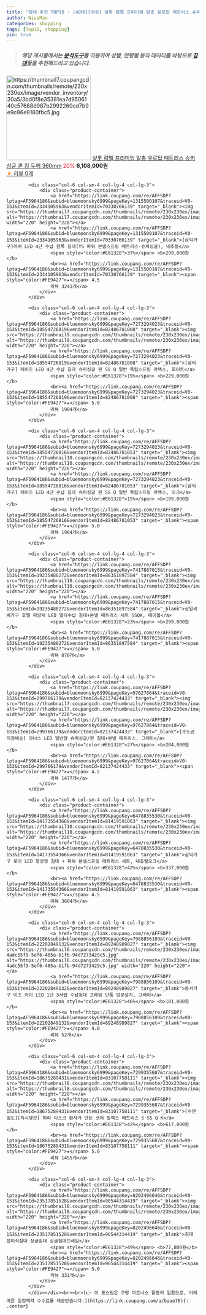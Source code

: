 ```yaml
---
title: "침대 추천 TOP10 - [40대][여성] 샬롯 럼멜 프리미엄 말총 유로탑 매트리스 슈퍼싱글 퀸 킹 두께 360mm"
author: WiseMan
categories: shopping
tags: [Top10, shopping]
pin: true
---
```


> ##### 해당 게시물에서는 [**분석도구**](https://itemscout.io/)를 이용하여 **성별**, **연령별** 등의 데이터를 바탕으로 [**침대**](https://link.coupang.com/a/baae76)들을 추천해드리고 있습니다.
<div class="container"><div class="row">
            <div class="col-6 col-sm-4 col-lg-4 col-lg-3">
                <div class="product-container">
                    <a href="https://link.coupang.com/re/AFFSDP?lptag=AF5964186&subid=bluemoonsky6999&pageKey=6446404215&traceid=V0-153&itemId=13975404169&vendorItemId=81224276336" target="_blank"><img src="https://thumbnail7.coupangcdn.com/thumbnails/remote/230x230ex/image/vendor_inventory/30a5/3bd0f8e35381ea7d9506140c57668d987b2992260cd7b9e9c86e9180fbc5.jpg" alt="https://thumbnail7.coupangcdn.com/thumbnails/remote/230x230ex/image/vendor_inventory/30a5/3bd0f8e35381ea7d9506140c57668d987b2992260cd7b9e9c86e9180fbc5.jpg" width="220" height="220"></a>
                    <a href="https://link.coupang.com/re/AFFSDP?lptag=AF5964186&subid=bluemoonsky6999&pageKey=6446404215&traceid=V0-153&itemId=13975404169&vendorItemId=81224276336" target="_blank">샬롯 럼멜 프리미엄 말총 유로탑 매트리스 슈퍼싱글 퀸 킹 두께 360mm</a>
                    <span style="color:#E61328">20%</span> <b>6,108,000원</b>
                    <br><a href="https://link.coupang.com/re/AFFSDP?lptag=AF5964186&subid=bluemoonsky6999&pageKey=6446404215&traceid=V0-153&itemId=13975404169&vendorItemId=81224276336" target="_blank"><span style="color:#FE9427">★</span> 
                    리뷰 0개</a>
                </div>
            </div>
            
            <div class="col-6 col-sm-4 col-lg-4 col-lg-3">
                <div class="product-container">
                    <a href="https://link.coupang.com/re/AFFSDP?lptag=AF5964186&subid=bluemoonsky6999&pageKey=1315500107&traceid=V0-153&itemId=2334105963&vendorItemId=70330766139" target="_blank"><img src="https://thumbnail7.coupangcdn.com/thumbnails/remote/230x230ex/image/0820_amir_esrgan_inf80k_batch_0_max3k/ca5a/1c0a0220be74466e2873b216e5bd3d90ef258ead8c4ff1cddce39a9b7dc2.jpg" alt="https://thumbnail7.coupangcdn.com/thumbnails/remote/230x230ex/image/0820_amir_esrgan_inf80k_batch_0_max3k/ca5a/1c0a0220be74466e2873b216e5bd3d90ef258ead8c4ff1cddce39a9b7dc2.jpg" width="220" height="220"></a>
                    <a href="https://link.coupang.com/re/AFFSDP?lptag=AF5964186&subid=bluemoonsky6999&pageKey=1315500107&traceid=V0-153&itemId=2334105963&vendorItemId=70330766139" target="_blank">[삼익가구]러버 LED 4단 수납 원목 침대(YS 파워 본넬스프링 매트리스-슈퍼싱글), 내추럴</a>
                    <span style="color:#E61328">37%</span> <b>299,000원</b>
                    <br><a href="https://link.coupang.com/re/AFFSDP?lptag=AF5964186&subid=bluemoonsky6999&pageKey=1315500107&traceid=V0-153&itemId=2334105963&vendorItemId=70330766139" target="_blank"><span style="color:#FE9427">★</span> 4.5
                    리뷰 3241개</a>
                </div>
            </div>
            
            <div class="col-6 col-sm-4 col-lg-4 col-lg-3">
                <div class="product-container">
                    <a href="https://link.coupang.com/re/AFFSDP?lptag=AF5964186&subid=bluemoonsky6999&pageKey=7273294023&traceid=V0-153&itemId=18554726819&vendorItemId=82486781008" target="_blank"><img src="https://thumbnail9.coupangcdn.com/thumbnails/remote/230x230ex/image/0905_amir_furniture_max3k/a071/a117dc3879700f27710c50163140c8f5c4daa2adec42f863bc92aff85148.jpg" alt="https://thumbnail9.coupangcdn.com/thumbnails/remote/230x230ex/image/0905_amir_furniture_max3k/a071/a117dc3879700f27710c50163140c8f5c4daa2adec42f863bc92aff85148.jpg" width="220" height="220"></a>
                    <a href="https://link.coupang.com/re/AFFSDP?lptag=AF5964186&subid=bluemoonsky6999&pageKey=7273294023&traceid=V0-153&itemId=18554726819&vendorItemId=82486781008" target="_blank">[삼익가구] 레이즈 LED 4단 수납 침대 슈퍼싱글 퀸 SS Q 일반 독립스프링 라텍스, 화이트</a>
                    <span style="color:#E61328">19%</span> <b>229,000원</b>
                    <br><a href="https://link.coupang.com/re/AFFSDP?lptag=AF5964186&subid=bluemoonsky6999&pageKey=7273294023&traceid=V0-153&itemId=18554726819&vendorItemId=82486781008" target="_blank"><span style="color:#FE9427">★</span> 5.0
                    리뷰 1984개</a>
                </div>
            </div>
            
            <div class="col-6 col-sm-4 col-lg-4 col-lg-3">
                <div class="product-container">
                    <a href="https://link.coupang.com/re/AFFSDP?lptag=AF5964186&subid=bluemoonsky6999&pageKey=7273294023&traceid=V0-153&itemId=18554726816&vendorItemId=82486781053" target="_blank"><img src="https://thumbnail10.coupangcdn.com/thumbnails/remote/230x230ex/image/0905_amir_furniture_max3k/72ec/741a5681c30e18d92a2befedb1c775977b7fccd235f98ce3dff993e1a5ae.jpg" alt="https://thumbnail10.coupangcdn.com/thumbnails/remote/230x230ex/image/0905_amir_furniture_max3k/72ec/741a5681c30e18d92a2befedb1c775977b7fccd235f98ce3dff993e1a5ae.jpg" width="220" height="220"></a>
                    <a href="https://link.coupang.com/re/AFFSDP?lptag=AF5964186&subid=bluemoonsky6999&pageKey=7273294023&traceid=V0-153&itemId=18554726816&vendorItemId=82486781053" target="_blank">[삼익가구] 레이즈 LED 4단 수납 침대 슈퍼싱글 퀸 SS Q 일반 독립스프링 라텍스, 오크</a>
                    <span style="color:#E61328">15%</span> <b>199,000원</b>
                    <br><a href="https://link.coupang.com/re/AFFSDP?lptag=AF5964186&subid=bluemoonsky6999&pageKey=7273294023&traceid=V0-153&itemId=18554726816&vendorItemId=82486781053" target="_blank"><span style="color:#FE9427">★</span> 5.0
                    리뷰 1984개</a>
                </div>
            </div>
            
            <div class="col-6 col-sm-4 col-lg-4 col-lg-3">
                <div class="product-container">
                    <a href="https://link.coupang.com/re/AFFSDP?lptag=AF5964186&subid=bluemoonsky6999&pageKey=7417887015&traceid=V0-153&itemId=19235480272&vendorItemId=86351897584" target="_blank"><img src="https://thumbnail10.coupangcdn.com/thumbnails/remote/230x230ex/image/0905_amir_furniture_max3k/7e19/ce7084a5a5bc72e9a6362dea375d19fb87958a0c1226cf726936e20e58e5.jpg" alt="https://thumbnail10.coupangcdn.com/thumbnails/remote/230x230ex/image/0905_amir_furniture_max3k/7e19/ce7084a5a5bc72e9a6362dea375d19fb87958a0c1226cf726936e20e58e5.jpg" width="220" height="220"></a>
                    <a href="https://link.coupang.com/re/AFFSDP?lptag=AF5964186&subid=bluemoonsky6999&pageKey=7417887015&traceid=V0-153&itemId=19235480272&vendorItemId=86351897584" target="_blank">상일리베가구 호텔 피앙세 LED 멀티수납 침대+본넬 매트리스 세트 SSQK, 메이플</a>
                    <span style="color:#E61328">23%</span> <b>299,000원</b>
                    <br><a href="https://link.coupang.com/re/AFFSDP?lptag=AF5964186&subid=bluemoonsky6999&pageKey=7417887015&traceid=V0-153&itemId=19235480272&vendorItemId=86351897584" target="_blank"><span style="color:#FE9427">★</span> 5.0
                    리뷰 870개</a>
                </div>
            </div>
            
            <div class="col-6 col-sm-4 col-lg-4 col-lg-3">
                <div class="product-container">
                    <a href="https://link.coupang.com/re/AFFSDP?lptag=AF5964186&subid=bluemoonsky6999&pageKey=97627864&traceid=V0-153&itemId=299766179&vendorItemId=82137424433" target="_blank"><img src="https://thumbnail7.coupangcdn.com/thumbnails/remote/230x230ex/image/vendor_inventory/17d9/3b697caf71bf81a7e673bee27468914ba7ef0a14989067603cb25147d207.jpg" alt="https://thumbnail7.coupangcdn.com/thumbnails/remote/230x230ex/image/vendor_inventory/17d9/3b697caf71bf81a7e673bee27468914ba7ef0a14989067603cb25147d207.jpg" width="220" height="220"></a>
                    <a href="https://link.coupang.com/re/AFFSDP?lptag=AF5964186&subid=bluemoonsky6999&pageKey=97627864&traceid=V0-153&itemId=299766179&vendorItemId=82137424433" target="_blank">[수도권 지정배송] 아너스 LED 일반형 슈퍼싱글/퀸 침대+본넬 매트리스, 그레이</a>
                    <span style="color:#E61328">27%</span> <b>204,000원</b>
                    <br><a href="https://link.coupang.com/re/AFFSDP?lptag=AF5964186&subid=bluemoonsky6999&pageKey=97627864&traceid=V0-153&itemId=299766179&vendorItemId=82137424433" target="_blank"><span style="color:#FE9427">★</span> 4.5
                    리뷰 1477개</a>
                </div>
            </div>
            
            <div class="col-6 col-sm-4 col-lg-4 col-lg-3">
                <div class="product-container">
                    <a href="https://link.coupang.com/re/AFFSDP?lptag=AF5964186&subid=bluemoonsky6999&pageKey=6478835530&traceid=V0-153&itemId=14173554366&vendorItemId=81419591063" target="_blank"><img src="https://thumbnail10.coupangcdn.com/thumbnails/remote/230x230ex/image/0905_amir_furniture_max3k/1846/2c4b9a86ba3554c8c12f71edb73c1c3c5d2060d22c56e9bce38559415401.jpg" alt="https://thumbnail10.coupangcdn.com/thumbnails/remote/230x230ex/image/0905_amir_furniture_max3k/1846/2c4b9a86ba3554c8c12f71edb73c1c3c5d2060d22c56e9bce38559415401.jpg" width="220" height="220"></a>
                    <a href="https://link.coupang.com/re/AFFSDP?lptag=AF5964186&subid=bluemoonsky6999&pageKey=6478835530&traceid=V0-153&itemId=14173554366&vendorItemId=81419591063" target="_blank">삼익가구 로이 LED 평상형 침대 + 파워 본넬스프링 매트리스 세트, 내츄럴오크</a>
                    <span style="color:#E61328">42%</span> <b>337,000원</b>
                    <br><a href="https://link.coupang.com/re/AFFSDP?lptag=AF5964186&subid=bluemoonsky6999&pageKey=6478835530&traceid=V0-153&itemId=14173554366&vendorItemId=81419591063" target="_blank"><span style="color:#FE9427">★</span> 4.5
                    리뷰 3604개</a>
                </div>
            </div>
            
            <div class="col-6 col-sm-4 col-lg-4 col-lg-3">
                <div class="product-container">
                    <a href="https://link.coupang.com/re/AFFSDP?lptag=AF5964186&subid=bluemoonsky6999&pageKey=7988856109&traceid=V0-153&itemId=22202849132&vendorItemId=89248989827" target="_blank"><img src="https://thumbnail6.coupangcdn.com/thumbnails/remote/230x230ex/image/retail/images/1524123486542973-4adc55f9-5ef6-485a-b1fb-94d7273429c5.jpg" alt="https://thumbnail6.coupangcdn.com/thumbnails/remote/230x230ex/image/retail/images/1524123486542973-4adc55f9-5ef6-485a-b1fb-94d7273429c5.jpg" width="220" height="220"></a>
                    <a href="https://link.coupang.com/re/AFFSDP?lptag=AF5964186&subid=bluemoonsky6999&pageKey=7988856109&traceid=V0-153&itemId=22202849132&vendorItemId=89248989827" target="_blank">동서가구 이즈 카이 LED 1단 3서랍 수납침대 프레임 단품 방문설치, 그레이</a>
                    <span style="color:#E61328">46%</span> <b>181,000원</b>
                    <br><a href="https://link.coupang.com/re/AFFSDP?lptag=AF5964186&subid=bluemoonsky6999&pageKey=7988856109&traceid=V0-153&itemId=22202849132&vendorItemId=89248989827" target="_blank"><span style="color:#FE9427">★</span> 4.0
                    리뷰 52개</a>
                </div>
            </div>
            
            <div class="col-6 col-sm-4 col-lg-4 col-lg-3">
                <div class="product-container">
                    <a href="https://link.coupang.com/re/AFFSDP?lptag=AF5964186&subid=bluemoonsky6999&pageKey=7299355687&traceid=V0-153&itemId=18675289431&vendorItemId=83107758111" target="_blank"><img src="https://thumbnail8.coupangcdn.com/thumbnails/remote/230x230ex/image/0820_amir_esrgan_inf40k_batch_1_max3k/32fb/534f1fbb39f8f715369f56d112e3beafc5bdfdd7d4413782d29de051e212.jpg" alt="https://thumbnail8.coupangcdn.com/thumbnails/remote/230x230ex/image/0820_amir_esrgan_inf40k_batch_1_max3k/32fb/534f1fbb39f8f715369f56d112e3beafc5bdfdd7d4413782d29de051e212.jpg" width="220" height="220"></a>
                    <a href="https://link.coupang.com/re/AFFSDP?lptag=AF5964186&subid=bluemoonsky6999&pageKey=7299355687&traceid=V0-153&itemId=18675289431&vendorItemId=83107758111" target="_blank">[수면밀도][즉시생산] 허리 디스크 환자가 만든 코어 릴랙스 매트리스 S SS Q K</a>
                    <span style="color:#E61328">42%</span> <b>617,000원</b>
                    <br><a href="https://link.coupang.com/re/AFFSDP?lptag=AF5964186&subid=bluemoonsky6999&pageKey=7299355687&traceid=V0-153&itemId=18675289431&vendorItemId=83107758111" target="_blank"><span style="color:#FE9427">★</span> 5.0
                    리뷰 1455개</a>
                </div>
            </div>
            
            <div class="col-6 col-sm-4 col-lg-4 col-lg-3">
                <div class="product-container">
                    <a href="https://link.coupang.com/re/AFFSDP?lptag=AF5964186&subid=bluemoonsky6999&pageKey=8202496646&traceid=V0-153&itemId=23517851528&vendorItemId=90544314419" target="_blank"><img src="https://thumbnail8.coupangcdn.com/thumbnails/remote/230x230ex/image/vendor_inventory/1a8f/aace576dcbf22370461e757ec3bb01f6596af683886d05b5cd67f1bc3fb5.jpg" alt="https://thumbnail8.coupangcdn.com/thumbnails/remote/230x230ex/image/vendor_inventory/1a8f/aace576dcbf22370461e757ec3bb01f6596af683886d05b5cd67f1bc3fb5.jpg" width="220" height="220"></a>
                    <a href="https://link.coupang.com/re/AFFSDP?lptag=AF5964186&subid=bluemoonsky6999&pageKey=8202496646&traceid=V0-153&itemId=23517851528&vendorItemId=90544314419" target="_blank">침대 접이식침대 싱글침대 싱글침대프레임</a>
                    <span style="color:#E61328">49%</span> <b>77,800원</b>
                    <br><a href="https://link.coupang.com/re/AFFSDP?lptag=AF5964186&subid=bluemoonsky6999&pageKey=8202496646&traceid=V0-153&itemId=23517851528&vendorItemId=90544314419" target="_blank"><span style="color:#FE9427">★</span> 5.0
                    리뷰 331개</a>
                </div>
            </div>
            </div></div><br><br>[👉 이 포스팅은 쿠팡 파트너스 활동의 일환으로, 이에 따른 일정액의 수수료를 제공받습니다.](https://link.coupang.com/a/baae76){: .center}